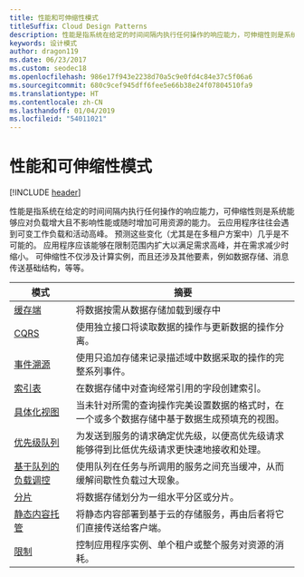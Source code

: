 ```yaml
---
title: 性能和可伸缩性模式
titleSuffix: Cloud Design Patterns
description: 性能是指系统在给定的时间间隔内执行任何操作的响应能力，可伸缩性则是系统能够应对负载增大且不影响性能或随时增加可用资源的能力。 云应用程序往往会遇到可变工作负载和活动高峰。 预测这些变化（尤其是在多租户方案中）几乎是不可能的。 应用程序应该能够在限制范围内扩大以满足需求高峰，并在需求减少时缩小。 可伸缩性不仅涉及计算实例，而且还涉及其他要素，例如数据存储、消息传送基础结构，等等。
keywords: 设计模式
author: dragon119
ms.date: 06/23/2017
ms.custom: seodec18
ms.openlocfilehash: 986e17f943e2238d70a5c9e0fd4c84e37c5f06a6
ms.sourcegitcommit: 680c9cef945dff6fee5e66b38e24f07804510fa9
ms.translationtype: HT
ms.contentlocale: zh-CN
ms.lasthandoff: 01/04/2019
ms.locfileid: "54011021"
---
```

# <a name="performance-and-scalability-patterns"></a>性能和可伸缩性模式

[!INCLUDE [header](../../_includes/header.md)]

性能是指系统在给定的时间间隔内执行任何操作的响应能力，可伸缩性则是系统能够应对负载增大且不影响性能或随时增加可用资源的能力。 云应用程序往往会遇到可变工作负载和活动高峰。 预测这些变化（尤其是在多租户方案中）几乎是不可能的。 应用程序应该能够在限制范围内扩大以满足需求高峰，并在需求减少时缩小。 可伸缩性不仅涉及计算实例，而且还涉及其他要素，例如数据存储、消息传送基础结构，等等。

|                           模式                            |                                                                        摘要                                                                         |
|--------------------------------------------------------------|--------------------------------------------------------------------------------------------------------------------------------------------------------|
|               [缓存端](../cache-aside.md)               |                                                   将数据按需从数据存储加载到缓存中                                                   |
|                      [CQRS](../cqrs.md)                      |                           使用独立接口将读取数据的操作与更新数据的操作分离。                           |
|            [事件溯源](../event-sourcing.md)            |                     使用只追加存储来记录描述域中数据采取的操作的完整系列事件。                      |
|               [索引表](../index-table.md)               |                                在数据存储中对查询经常引用的字段创建索引。                                |
|         [具体化视图](../materialized-view.md)         |       当未针对所需的查询操作完美设置数据的格式时，在一个或多个数据存储中基于数据生成预填充的视图。        |
|            [优先级队列](../priority-queue.md)            | 为发送到服务的请求确定优先级，以便高优先级请求能够得到比低优先级请求更快速地接收和处理。 |
| [基于队列的负载调控](../queue-based-load-leveling.md) |              使用队列在任务与所调用的服务之间充当缓冲，从而缓解间歇性负载过大现象。               |
|                  [分片](../sharding.md)                  |                                           将数据存储划分为一组水平分区或分片。                                           |
|    [静态内容托管](../static-content-hosting.md)    |                          将静态内容部署到基于云的存储服务，再由后者将它们直接传送给客户端。                          |
|                [限制](../throttling.md)                |                控制应用程序实例、单个租户或整个服务对资源的消耗。                 |
